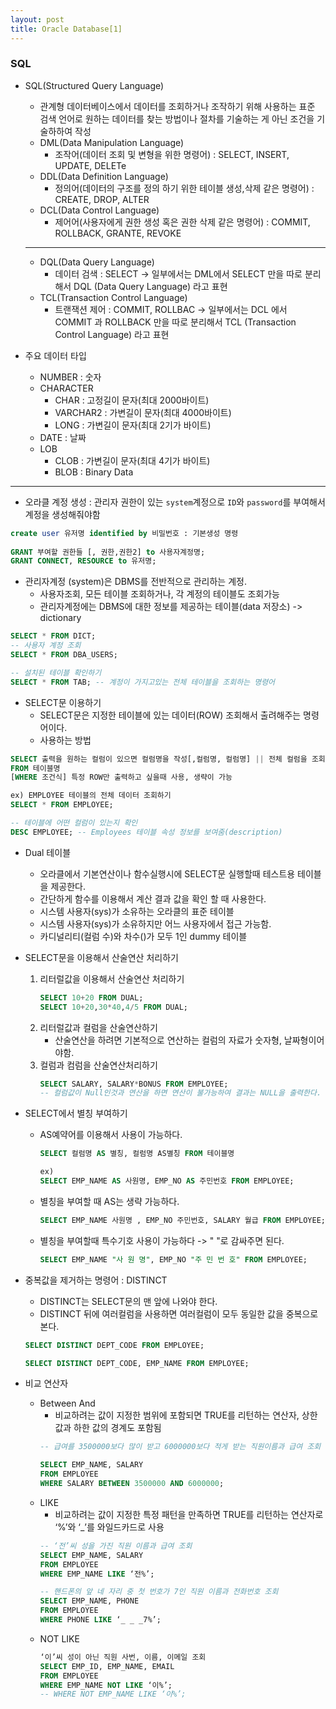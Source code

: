 ```yaml
---
layout: post
title: Oracle Database[1]
---
```


### SQL

- SQL(Structured Query Language)
    - 관계형 데이터베이스에서 데이터를 조회하거나 조작하기 위해 사용하는 표준 검색 언어로 원하는 데이터를 찾는 방법이나 절차를 기술하는 게 아닌 조건을 기술하하여 작성
    - DML(Data Manipulation Language)
        - 조작어(데이터 조회 및 변형을 위한 명령어) : SELECT, INSERT, UPDATE, DELETe
    - DDL(Data Definition Language)
        - 정의어(데이터의 구조를 정의 하기 위한 테이블 생성,삭제 같은 명령어) : CREATE, DROP, ALTER
    - DCL(Data Control Language)
        - 제어어(사용자에게 권한 생성 혹은 권한 삭제 같은 명령어) : COMMIT, ROLLBACK, GRANTE, REVOKE
    -------------
    - DQL(Data Query Language) 
        - 데이터 검색 : SELECT -> 일부에서는 DML에서 SELECT 만을 따로 분리해서 DQL (Data Query Language) 라고 표현
    - TCL(Transaction Control Language)
        - 트랜잭션 제어 : COMMIT, ROLLBAC -> 일부에서는 DCL 에서 COMMIT 과 ROLLBACK 만을 따로 분리해서 TCL (Transaction Control Language) 라고 표현

- 주요 데이터 타입
    - NUMBER : 숫자
    - CHARACTER 
        - CHAR : 고정길이 문자(최대 2000바이트)
        - VARCHAR2 : 가변길이 문자(최대 4000바이트)
        - LONG : 가변길이 문자(최대 2기가 바이트)
    - DATE : 날짜
    - LOB
        - CLOB : 가변길이 문자(최대 4기가 바이트)
        - BLOB : Binary Data
        
--------
- 오라클 계정 생성 : 관리자 권한이 있는 `system`계정으로 `ID`와 `password`를 부여해서 계정을 생성해줘야함

```sql
create user 유저명 identified by 비밀번호 : 기본생성 명령
    
GRANT 부여할 권한들 [, 권한,권한2] to 사용자계정명;
GRANT CONNECT, RESOURCE to 유저명;
```


- 관리자계정 (system)은 DBMS를 전반적으로 관리하는 계정.
    - 사용자조회, 모든 테이블 조회하거나, 각 계정의 테이블도 조회가능
    - 관리자계정에는 DBMS에 대한 정보를 제공하는 테이블(data 저장소) -> dictionary

```sql
SELECT * FROM DICT;
-- 사용자 계정 조회
SELECT * FROM DBA_USERS;

-- 설치된 테이블 확인하기 
SELECT * FROM TAB; -- 계정이 가지고있는 전체 테이블을 조회하는 명령어
```

- SELECT문 이용하기
    - SELECT문은 지정한 테이블에 있는 데이터(ROW) 조회해서 출려해주는 명령어이다.
   - 사용하는 방법

```sql
SELECT 출력을 원하는 컬럼이 있으면 컬럼명을 작성[,컬럼명, 컬럼명] || 전체 컬럼을 조회하려면 * 작성
FROM 테이블명
[WHERE 조건식] 특정 ROW만 출력하고 싶을때 사용, 생략이 가능

ex) EMPLOYEE 테이블의 전체 데이터 조회하기
SELECT * FROM EMPLOYEE;

-- 테이블에 어떤 컬럼이 있는지 확인 
DESC EMPLOYEE; -- Employees 테이블 속성 정보를 보여줌(description)
```

- Dual 테이블
    - 오라클에서 기본연산이나 함수실행시에 SELECT문 실행할때 테스트용 테이블을 제공한다.
    - 간단하게 함수를 이용해서 계산 결과 값을 확인 할 때 사용한다. 
    - 시스템 사용자(sys)가 소유하는 오라클의 표준 테이블
    - 시스템 사용자(sys)가 소유하지만 어느 사용자에서 접근 가능함.
    - 카디널리티(컬럼 수)와 차수()가 모두 1인 dummy 테이블

- SELECT문을 이용해서 산술연산 처리하기
    1. 리터럴값을 이용해서 산술연산 처리하기 
        ```sql
        SELECT 10+20 FROM DUAL;
        SELECT 10+20,30*40,4/5 FROM DUAL;
        ```
    2. 리터럴값과 컬럼을 산술연산하기
        - 산술연산을 하려면 기본적으로 연산하는 컬럼의 자료가 숫자형, 날짜형이어야함.
    3. 컬럼과 컴럼을 산술연산처리하기 
        ```sql
        SELECT SALARY, SALARY*BONUS FROM EMPLOYEE;
        -- 컬럼값이 Null인것과 연산을 하면 연산이 불가능하여 결과는 NULL을 출력한다.
        ```

- SELECT에서 별칭 부여하기
    - AS예약어를 이용해서 사용이 가능하다.
        ```sql
        SELECT 컬럼명 AS 별칭, 컬럼명 AS별칭 FROM 테이블명

        ex)
        SELECT EMP_NAME AS 사원명, EMP_NO AS 주민번호 FROM EMPLOYEE;
        ```
    - 별칭을 부여할 때 AS는 생략 가능하다.
        ```sql
        SELECT EMP_NAME 사원명 , EMP_NO 주민번호, SALARY 월급 FROM EMPLOYEE;
        ```
    - 별칭을 부여할때 특수기호 사용이 가능하다 ->  " "로 감싸주면 된다.
        ```sql
        SELECT EMP_NAME "사 원 명", EMP_NO "주 민 번 호" FROM EMPLOYEE;
        ```

- 중복값을 제거하는 명령어 : DISTINCT
    - DISTINCT는 SELECT문의 맨 앞에 나와야 한다.
    - DISTINCT 뒤에 여러컬럼을 사용하면 여러컬럼이 모두 동일한 값을 중복으로 본다.
    ```sql
    SELECT DISTINCT DEPT_CODE FROM EMPLOYEE;
    
    SELECT DISTINCT DEPT_CODE, EMP_NAME FROM EMPLOYEE;
    ```




- 비교 연산자
    - Between And
        - 비교하려는 값이 지정한 범위에 포함되면 TRUE를 리턴하는 연산자, 상한 값과 하한 값의 경계도 포함됨
        ```sql
        -- 급여를 3500000보다 많이 받고 6000000보다 적게 받는 직원이름과 급여 조회
        
        SELECT EMP_NAME, SALARY
        FROM EMPLOYEE
        WHERE SALARY BETWEEN 3500000 AND 6000000;
        ```
    - LIKE
        - 비교하려는 값이 지정한 특정 패턴을 만족하면 TRUE를 리턴하는 연산자로 ‘%’와 ‘_’를 와일드카드로 사용
        ```sql
        -- ‘전’씨 성을 가진 직원 이름과 급여 조회
        SELECT EMP_NAME, SALARY
        FROM EMPLOYEE
        WHERE EMP_NAME LIKE ‘전%’;
        
        -- 핸드폰의 앞 네 자리 중 첫 번호가 7인 직원 이름과 전화번호 조회
        SELECT EMP_NAME, PHONE
        FROM EMPLOYEE
        WHERE PHONE LIKE ‘_ _ _7%’;
        ```
    - NOT LIKE
        ```sql
        ‘이’씨 성이 아닌 직원 사번, 이름, 이메일 조회
        SELECT EMP_ID, EMP_NAME, EMAIL
        FROM EMPLOYEE
        WHERE EMP_NAME NOT LIKE ‘이%’;
        -- WHERE NOT EMP_NAME LIKE ‘이%’;
        ```








